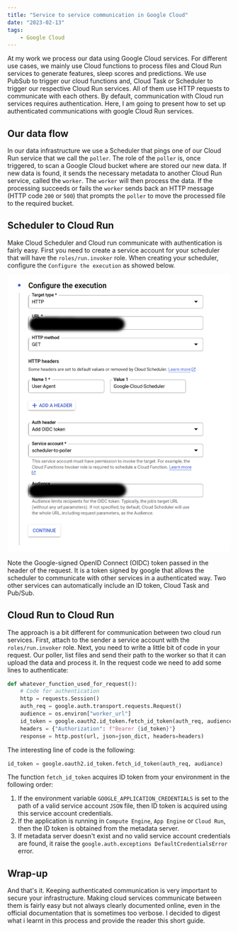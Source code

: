 ```yaml
---
title: "Service to service communication in Google Cloud"
date: "2023-02-13"
tags:
    - Google Cloud
---
```


At my work we process our data using Google Cloud services. For different use cases, we mainly use Cloud functions to process files and Cloud Run services to generate features, sleep scores and predictions. We use PubSub to trigger our cloud functions and, Cloud Task or Scheduler to trigger our respective Cloud Run services. All of them use HTTP requests to communicate with each others. By default, communication with Cloud run services requires authentication. Here, I am going to present how to set up authenticated communications with google Cloud Run services.

## Our data flow

In our data infrastructure we use a Scheduler that pings one of our Cloud Run service that we call the `poller`. The role of the `poller` is, once triggered, to scan a Google Cloud bucket where are stored our new data. If new data is found, it sends the necessary metadata to another Cloud Run service, called the `worker`. The `worker` will then process the data. If the processing succeeds or fails the `worker` sends back an HTTP message (HTTP code `200` or `500`) that prompts the `poller` to move the processed file to the required bucket.

## Scheduler to Cloud Run

Make Cloud Scheduler and Cloud run communicate with authentication is fairly easy. First you need to create a service account for your scheduler that will have the `roles/run.invoker` role. When creating your scheduler, configure the `Configure the execution` as showed below.

<p><img src="2023-02-13-service-to-service-communication-gcp-figure-01.png" class="article-img" title="Configure Scheduler" alt="scheduler-auth.png"></p>

Note the Google-signed OpenID Connect (OIDC) token passed in the header of the request. It is a token signed by google that allows the scheduler to communicate with other services in a authenticated way. Two other services can automatically include an ID token, Cloud Task and Pub/Sub.

## Cloud Run to Cloud Run

The approach is a bit different for communication between two cloud run services. First, attach to the sender a service account with the `roles/run.invoker` role. Next, you need to write a little bit of code in your request. Our poller, list files and send their path to the worker so that it can upload the data and process it. In the request code we need to add some lines to authenticate:

```python
def whatever_function_used_for_request():
    # Code for authentication
    http = requests.Session()
    auth_req = google.auth.transport.requests.Request()
    audience = os.environ["worker_url"]
    id_token = google.oauth2.id_token.fetch_id_token(auth_req, audience)
    headers = {"Authorization": f"Bearer {id_token}"}
    response = http.post(url, json=json_dict, headers=headers)
```

The interesting line of code is the following:

```python
id_token = google.oauth2.id_token.fetch_id_token(auth_req, audiance)
```

The function `fetch_id_token` acquires ID token from your environment in the following order:

1. If the environment variable `GOOGLE_APPLICATION_CREDENTIALS` is set to the path of a valid service account `JSON` file, then ID token is acquired using this service account credentials.
2. If the application is running in `Compute Engine`, `App Engine` or `Cloud Run`, then the ID token is obtained from the metadata server.
3. If metadata server doesn't exist and no valid service account credentials are found, it raise the `google.auth.exceptions DefaultCredentialsError` error.

## Wrap-up

And that's it. Keeping authenticated communication is very important to secure your infrastructure. Making cloud services communicate between them is fairly easy but not always clearly documented online, even in the official documentation that is sometimes too verbose. I decided to digest what i learnt in this process and provide the reader this short guide.
